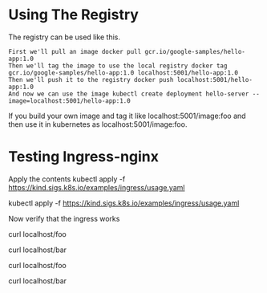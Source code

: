 # Using The Registry

The registry can be used like this.

    First we'll pull an image docker pull gcr.io/google-samples/hello-app:1.0
    Then we'll tag the image to use the local registry docker tag gcr.io/google-samples/hello-app:1.0 localhost:5001/hello-app:1.0
    Then we'll push it to the registry docker push localhost:5001/hello-app:1.0
    And now we can use the image kubectl create deployment hello-server --image=localhost:5001/hello-app:1.0

If you build your own image and tag it like localhost:5001/image:foo and then use it in kubernetes as localhost:5001/image:foo.


# Testing Ingress-nginx

Apply the contents
kubectl apply -f https://kind.sigs.k8s.io/examples/ingress/usage.yaml

kubectl apply -f https://kind.sigs.k8s.io/examples/ingress/usage.yaml


Now verify that the ingress works
<!-- # should output "foo" -->
curl localhost/foo
<!-- # should output "bar" -->
curl localhost/bar

<!-- # should output "foo" -->
curl localhost/foo
<!-- # should output "bar" -->
curl localhost/bar
